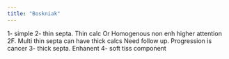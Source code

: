```yaml
---
title: "Boskniak"
---
```

1- simple 
2- thin septa. Thin calc
Or
Homogenous non enh higher attention
2F. Multi thin septa can have thick calcs
Need follow up. Progression is cancer
3- thick septa. Enhanent
4- soft tiss component

